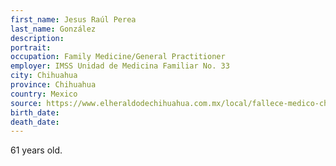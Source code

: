 ```yaml
---
first_name: Jesus Raúl Perea
last_name: González
description: 
portrait: 
occupation: Family Medicine/General Practitioner
employer: IMSS Unidad de Medicina Familiar No. 33
city: Chihuahua
province: Chihuahua
country: Mexico
source: https://www.elheraldodechihuahua.com.mx/local/fallece-medico-chihuahuense-por-covid-19-noticias-de-chihuahua-5179365.html
birth_date: 
death_date: 
---
```


61 years old.